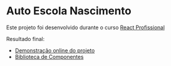 # Auto Escola Nascimento

Este projeto foi desenvolvido durante o curso [React Profissional](http://nardiniacademy.com)

Resultado final:

- [Demonstração online do projeto](https://autoescolanasc.vercel.app/)
- [Biblioteca de Componentes](https://www.chromatic.com/builds?appId=60466c927fa55100219ef6ae)

